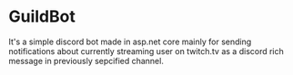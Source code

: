 # GuildBot
 
It's a simple discord bot made in asp.net core mainly for sending notifications about currently streaming user on twitch.tv as a discord rich message in previously sepcified channel. 
